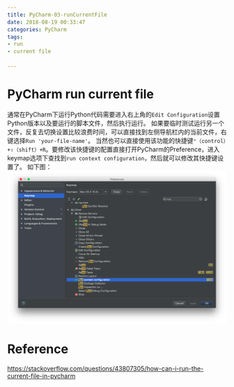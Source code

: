```yaml
---
title: PyCharm-03-runCurrentFile
date: 2018-08-19 00:33:47
categories: PyCharm
tags:
- run
- current file

---
```


# PyCharm run current file

通常在PyCharm下运行Python代码需要进入右上角的`Edit Configuration`设置Python版本以及要运行的脚本文件，然后执行运行。
如果要临时测试运行另一个文件，反复去切换设置比较浪费时间，可以直接找到左侧导航栏内的当前文件，右键选择`Run 'your-file-name'`。
当然也可以直接使用该功能的快捷键`⌃（control）+⇧（shift）+R`。要修改该快捷键的配置直接打开PyCharm的Preference，进入keymap选项下查找到`run context configuration`，然后就可以修改其快捷键设置了。
如下图：
![](PyCharm-03-runCurrentFile\PyCharm_run.png)

# Reference

https://stackoverflow.com/questions/43807305/how-can-i-run-the-current-file-in-pycharm

